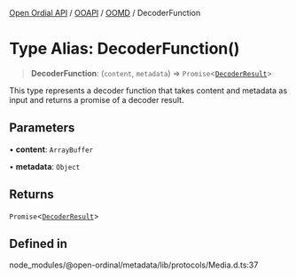 [Open Ordial API](../../../../README.md) / [OOAPI](../../../README.md) / [OOMD](../README.md) / DecoderFunction

# Type Alias: DecoderFunction()

> **DecoderFunction**: (`content`, `metadata`) => `Promise`\<[`DecoderResult`](../interfaces/DecoderResult.md)\>

This type represents a decoder function that takes content and
metadata as input and returns a promise of a decoder result.

## Parameters

• **content**: `ArrayBuffer`

• **metadata**: `Object`

## Returns

`Promise`\<[`DecoderResult`](../interfaces/DecoderResult.md)\>

## Defined in

node\_modules/@open-ordinal/metadata/lib/protocols/Media.d.ts:37
